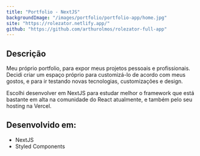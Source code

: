 ```yaml
---
title: "Portfolio - NextJS"
backgroundImage: "/images/portfolio/portfolio-app/home.jpg"
site: "https://rolezator.netlify.app/"
github: "https://github.com/arthurolmos/rolezator-full-app"
---
```


## Descrição

Meu próprio portfolio, para expor meus projetos pessoais e profissionais.
Decidi criar um espaço próprio para customizá-lo de acordo com meus gostos, e para ir testando novas tecnologias, customizações e design.

Escolhi desenvolver em NextJS para estudar melhor o framework que está bastante em alta na comunidade do React atualmente, e também pelo seu hosting na Vercel.

## Desenvolvido em:

- NextJS
- Styled Components
